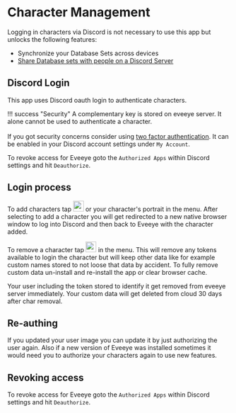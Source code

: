 # Character Management
Logging in characters via Discord is not necessary to use this app but unlocks the following features:

 - Synchronize your Database Sets across devices
 - [Share Database sets with people on a Discord Server](https://eveeye.readthedocs.io/en/latest/data/ee-database-sharing/)

## Discord Login 
This app uses Discord oauth login to authenticate characters. 

!!! success "Security"
    A complementary key is stored on eveeye server. It alone cannot be used to authenticate a character.<br><br>If you got security concerns consider using [two factor authentication](https://support.discord.com/hc/en-us/articles/219576828-Setting-up-Two-Factor-Authentication). It can be enabled in your Discord account settings under `My Account`.

To revoke access for Eveeye goto the `Authorized Apps` within Discord settings and hit `Deauthorize`.

## Login process
To add characters tap <img src="https://raw.githubusercontent.com/Risingson/eedocs/master/docs/images/User-100_26_100_off.png" width="24" height="24" > or your character's portrait in the menu. After selecting to add a character you will get redirected to a new native browser window to log into Discord and then back to Eveeye with the character added. 

To remove a character tap <img src="https://raw.githubusercontent.com/Risingson/eedocs/master/docs/images/Minus-100_b.png" width="24" height="24" > in the menu. This will remove any tokens available to login the character but will keep other data like for example custom names stored to not loose that data by accident. To fully remove custom data un-install and re-install the app or clear browser cache.

Your user including the token stored to identify it get removed from eveeye server immediately. Your custom data will get deleted from cloud 30 days after char removal.

## Re-authing
If you updated your user image you can update it by just authorizing the user again. Also if a new version of Eveeye was installed sometimes it would need you to authorize your characters again to use new features.

## Revoking access
To revoke access for Eveeye goto the `Authorized Apps` within Discord settings and hit `Deauthorize`.

<!--stackedit_data:
eyJoaXN0b3J5IjpbLTE0MDEwOTg2NSwtOTA3MjE0MDcyLC0xMz
E4ODMzNjAxLDI5MTY5NTYyLDEyMTQ5MzM2OTddfQ==
-->